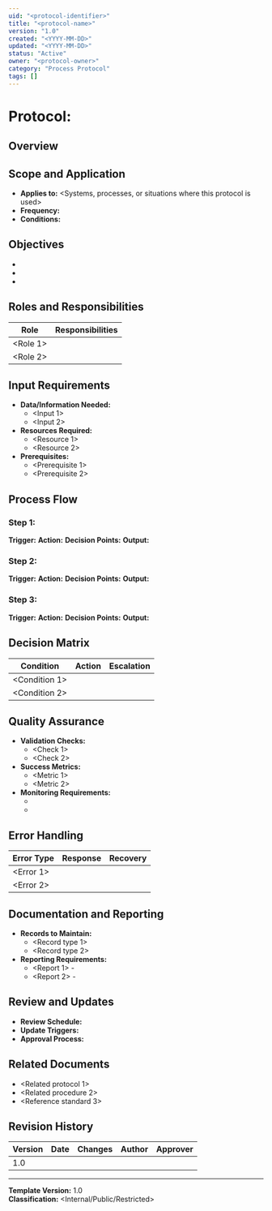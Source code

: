 ```yaml
---
uid: "<protocol-identifier>"
title: "<protocol-name>"
version: "1.0"
created: "<YYYY-MM-DD>"
updated: "<YYYY-MM-DD>"
status: "Active"
owner: "<protocol-owner>"
category: "Process Protocol"
tags: []
---
```


# Protocol: <Protocol Name>

## Overview
<Brief description of what this protocol governs and its importance.>

## Scope and Application
- **Applies to:** <Systems, processes, or situations where this protocol is used>
- **Frequency:** <When this protocol is executed>
- **Conditions:** <Specific conditions that trigger this protocol>

## Objectives
- <Primary objective>
- <Secondary objective>
- <Success criteria>

## Roles and Responsibilities
| Role | Responsibilities |
|------|------------------|
| <Role 1> | <Specific duties and authority> |
| <Role 2> | <Specific duties and authority> |

## Input Requirements
- **Data/Information Needed:**
  - <Input 1>
  - <Input 2>
- **Resources Required:**
  - <Resource 1>
  - <Resource 2>
- **Prerequisites:**
  - <Prerequisite 1>
  - <Prerequisite 2>

## Process Flow

### Step 1: <Step Name>
**Trigger:** <What initiates this step>
**Action:** <Detailed description of actions to take>
**Decision Points:** <Any decisions that need to be made>
**Output:** <What is produced by this step>

### Step 2: <Step Name>
**Trigger:** <What initiates this step>
**Action:** <Detailed description of actions to take>
**Decision Points:** <Any decisions that need to be made>
**Output:** <What is produced by this step>

### Step 3: <Step Name>
**Trigger:** <What initiates this step>
**Action:** <Detailed description of actions to take>
**Decision Points:** <Any decisions that need to be made>
**Output:** <What is produced by this step>

## Decision Matrix
| Condition | Action | Escalation |
|-----------|--------|------------|
| <Condition 1> | <Recommended action> | <When to escalate> |
| <Condition 2> | <Recommended action> | <When to escalate> |

## Quality Assurance
- **Validation Checks:**
  - <Check 1>
  - <Check 2>
- **Success Metrics:**
  - <Metric 1>
  - <Metric 2>
- **Monitoring Requirements:**
  - <What to monitor>
  - <How often>

## Error Handling
| Error Type | Response | Recovery |
|------------|----------|----------|
| <Error 1> | <Immediate response> | <Recovery steps> |
| <Error 2> | <Immediate response> | <Recovery steps> |

## Documentation and Reporting
- **Records to Maintain:**
  - <Record type 1>
  - <Record type 2>
- **Reporting Requirements:**
  - <Report 1> - <Frequency>
  - <Report 2> - <Frequency>

## Review and Updates
- **Review Schedule:** <How often this protocol is reviewed>
- **Update Triggers:** <What conditions require protocol updates>
- **Approval Process:** <How updates are approved>

## Related Documents
- <Related protocol 1>
- <Related procedure 2>
- <Reference standard 3>

## Revision History
| Version | Date | Changes | Author | Approver |
|---------|------|---------|--------|----------|
| 1.0 | <YYYY-MM-DD> | <Initial version> | <Author> | <Approver> |

---
**Template Version:** 1.0  
**Classification:** <Internal/Public/Restricted>